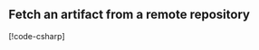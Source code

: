
## Fetch an artifact from a remote repository

[!code-csharp[](../../tests/OrasProject.Oras.Tests/examples/FetchArtifact.cs#L25-L52)]